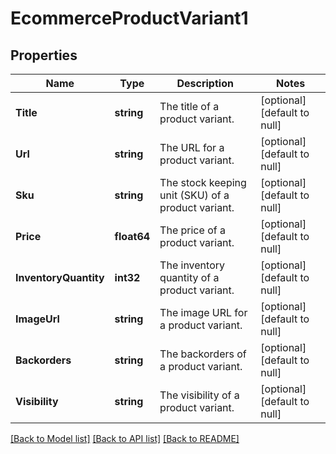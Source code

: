 # EcommerceProductVariant1

## Properties
Name | Type | Description | Notes
------------ | ------------- | ------------- | -------------
**Title** | **string** | The title of a product variant. | [optional] [default to null]
**Url** | **string** | The URL for a product variant. | [optional] [default to null]
**Sku** | **string** | The stock keeping unit (SKU) of a product variant. | [optional] [default to null]
**Price** | **float64** | The price of a product variant. | [optional] [default to null]
**InventoryQuantity** | **int32** | The inventory quantity of a product variant. | [optional] [default to null]
**ImageUrl** | **string** | The image URL for a product variant. | [optional] [default to null]
**Backorders** | **string** | The backorders of a product variant. | [optional] [default to null]
**Visibility** | **string** | The visibility of a product variant. | [optional] [default to null]

[[Back to Model list]](../README.md#documentation-for-models) [[Back to API list]](../README.md#documentation-for-api-endpoints) [[Back to README]](../README.md)

